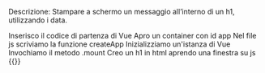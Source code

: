 Descrizione:
Stampare a schermo un messaggio all’interno di un h1, utilizzando i data.

Inserisco il codice di partenza di Vue
Apro un container con id app
Nel file js scriviamo la funzione createApp
Inizializziamo un'istanza di Vue
Invochiamo il metodo .mount
Creo un h1 in html aprendo una finestra su js {{}}